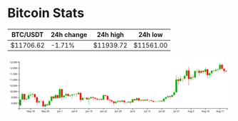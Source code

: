 # Bitcoin Stats

BTC/USDT|24h change|24h high|24h low|
|---|---|---|---|
|$11706.62|-1.71%|$11939.72|$11561.00|

<img src="./chart.svg">
